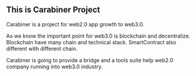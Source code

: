 ## This is Carabiner Project

Carabiner is a project for web2.0 app growth to web3.0.

As we know the important point for web3.0 is blockchain and decentralize.
Blockchain have many chain and technical stack. SmartContract also different with different chain.

Carabiner is going to provide a bridge and a tools suite help web2.0 company running into web3.0 industry.

